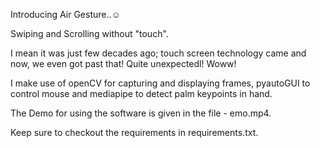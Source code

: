 Introducing Air Gesture..☺️

Swiping and Scrolling without "touch".

I mean it was just few decades ago; touch screen technology came and now, we even got past that!
Quite unexpectedl! Woww!

I make use of openCV for capturing and displaying frames, pyautoGUI to control mouse and mediapipe to detect palm keypoints in hand.




The Demo for using the software is given in the file - emo.mp4.

Keep sure to checkout the requirements in requirements.txt.
